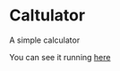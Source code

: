 # Caltulator

A simple calculator

You can see it running [here](https://alter-zero.github.io/Calculator/)
